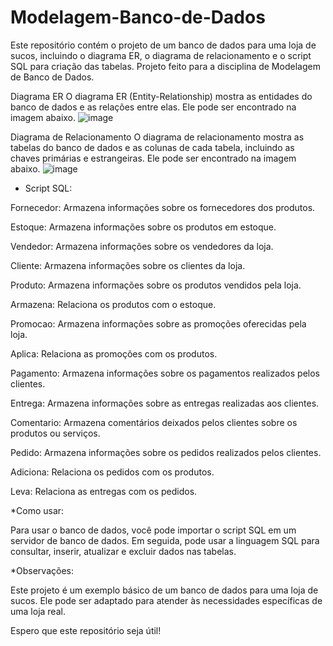 # Modelagem-Banco-de-Dados

Este repositório contém o projeto de um banco de dados para uma loja de sucos, incluindo o diagrama ER, o diagrama de relacionamento e o script SQL para criação das tabelas. Projeto feito para a disciplina de Modelagem de Banco de Dados.


Diagrama ER
O diagrama ER (Entity-Relationship) mostra as entidades do banco de dados e as relações entre elas. Ele pode ser encontrado na imagem abaixo.
![image](https://github.com/user-attachments/assets/9b6d7c57-a381-4665-9434-addb7f12c9ea)


Diagrama de Relacionamento
O diagrama de relacionamento mostra as tabelas do banco de dados e as colunas de cada tabela, incluindo as chaves primárias e estrangeiras. Ele pode ser encontrado na imagem abaixo.
![image](https://github.com/user-attachments/assets/ab12bd7a-3c53-4340-a367-b52809527531)



* Script SQL:


Fornecedor: Armazena informações sobre os fornecedores dos produtos.


Estoque: Armazena informações sobre os produtos em estoque.


Vendedor: Armazena informações sobre os vendedores da loja.


Cliente: Armazena informações sobre os clientes da loja.


Produto: Armazena informações sobre os produtos vendidos pela loja.


Armazena: Relaciona os produtos com o estoque.


Promocao: Armazena informações sobre as promoções oferecidas pela loja.


Aplica: Relaciona as promoções com os produtos.


Pagamento: Armazena informações sobre os pagamentos realizados pelos clientes.


Entrega: Armazena informações sobre as entregas realizadas aos clientes.


Comentario: Armazena comentários deixados pelos clientes sobre os produtos ou serviços.


Pedido: Armazena informações sobre os pedidos realizados pelos clientes.


Adiciona: Relaciona os pedidos com os produtos.


Leva: Relaciona as entregas com os pedidos.


*Como usar:


Para usar o banco de dados, você pode importar o script SQL em um servidor de banco de dados. Em seguida, pode usar a linguagem SQL para consultar, inserir, atualizar e excluir dados nas tabelas.


*Observações:


Este projeto é um exemplo básico de um banco de dados para uma loja de sucos. Ele pode ser adaptado para atender às necessidades específicas de uma loja real.



Espero que este repositório seja útil!
